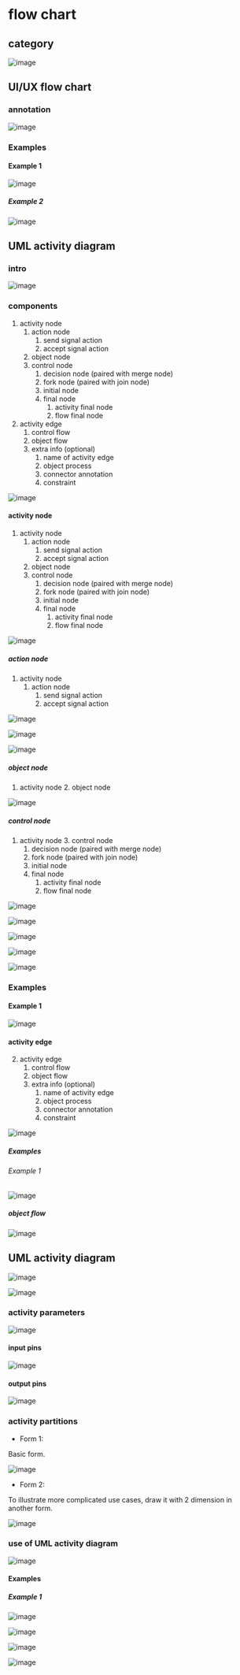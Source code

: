 # flow chart
## category
![image](https://github.com/user-attachments/assets/e828d5ec-b1ca-43db-9099-0a69fd0fa6fb)

## UI/UX flow chart
### annotation
![image](https://github.com/user-attachments/assets/2c52bb70-6e61-4622-9a71-97dffd8b8372)

### Examples
#### Example 1

![image](https://github.com/user-attachments/assets/b3f7545e-38a3-4bd7-9316-c55bd2ef9575)

##### Example 2

![image](https://github.com/user-attachments/assets/df88d757-e188-4831-92c7-fdb8aea306c6)

## UML activity diagram
### intro
![image](https://github.com/user-attachments/assets/2d8972d1-fa87-4f90-8f90-86bdc9b21b24)

### components
1. activity node
   1. action node
      1. send signal action
      2. accept signal action
   2. object node
   3. control node
      1. decision node (paired with merge node)
      2. fork node (paired with join node)
      3. initial node
      4. final node
         1. activity final node
         2. flow final node
2. activity edge
   1. control flow
   2. object flow
   3. extra info (optional)
      1. name of activity edge
      2. object process
      3. connector annotation
      4. constraint

![image](https://github.com/user-attachments/assets/daa4d8b6-1eae-4fd6-8020-bbad60d1b269)

#### activity node
1. activity node
   1. action node
      1. send signal action
      2. accept signal action
   2. object node
   3. control node
      1. decision node (paired with merge node)
      2. fork node (paired with join node)
      3. initial node
      4. final node
         1. activity final node
         2. flow final node

![image](https://github.com/user-attachments/assets/7fd0331d-8025-416f-9dbc-2032b4ad65ec)

##### action node
1. activity node
   1. action node
      1. send signal action
      2. accept signal action

![image](https://github.com/user-attachments/assets/146dbd62-6dd9-488a-b2d8-324856e62368)

![image](https://github.com/user-attachments/assets/4c5ea294-7370-4674-935d-c51e145e2932)

![image](https://github.com/user-attachments/assets/9b2317ff-cbf3-443f-bae1-66326cc03158)

##### object node
1. activity node
   2. object node

![image](https://github.com/user-attachments/assets/ce1b903c-b51d-41cd-a93f-756694f168a4)

##### control node
1. activity node
   3. control node
      1. decision node (paired with merge node)
      2. fork node (paired with join node)
      3. initial node
      4. final node
         1. activity final node
         2. flow final node

![image](https://github.com/user-attachments/assets/5de7c44e-c607-4dc3-a518-1ab6a884fa6e)

![image](https://github.com/user-attachments/assets/f0457c26-2bd6-4347-b5c3-ed1c6128d892)

![image](https://github.com/user-attachments/assets/9e4ad783-2e24-4fbf-ab79-5d230e8e06e4)

![image](https://github.com/user-attachments/assets/f7aafa1a-bdcc-47c6-931f-f4014e7004d2)

![image](https://github.com/user-attachments/assets/de152e7b-ef50-41e2-a12c-f8dc71e6ee36)

### Examples
#### Example 1
![image](https://github.com/user-attachments/assets/65a33fc1-763a-49eb-9606-02ff5e2151a2)

#### activity edge
2. activity edge
   1. control flow
   2. object flow
   3. extra info (optional)
      1. name of activity edge
      2. object process
      3. connector annotation
      4. constraint

![image](https://github.com/user-attachments/assets/afcaf4ff-8bbb-4367-87a5-58cd2f83a490)

##### Examples
###### Example 1
![image](https://github.com/user-attachments/assets/c8d80109-112f-4ee4-b22f-dc96d7891c02)

##### object flow
![image](https://github.com/user-attachments/assets/d8bf5d32-d529-4ad1-a60b-8d5575bb7763)


## UML activity diagram
![image](https://github.com/user-attachments/assets/b5459e71-2124-4d7e-9212-56c9b473a8b1)

![image](https://github.com/user-attachments/assets/e5e1a5a0-fb39-462a-ba86-620ad7075618)

### activity parameters
![image](https://github.com/user-attachments/assets/3c4599ee-8626-49a4-b695-4253bc1b135f)

#### input pins
![image](https://github.com/user-attachments/assets/8a7ecaf9-6bfa-4ba7-970c-d0d36617a8c9)

#### output pins
![image](https://github.com/user-attachments/assets/6b3d55ff-8718-468a-abc4-093ce2aef2b7)

### activity partitions
+ Form 1:

Basic form.

![image](https://github.com/user-attachments/assets/ef66ed9a-258d-4bec-a238-0fb21d3cff2a)

+ Form 2:

To illustrate more complicated use cases, draw it with 2 dimension in another form.

![image](https://github.com/user-attachments/assets/376698a0-181c-4447-9173-a8fcf805011b)

### use of UML activity diagram
![image](https://github.com/user-attachments/assets/1a915c4c-425e-485c-acce-43909f6d7049)

#### Examples
##### Example 1
![image](https://github.com/user-attachments/assets/e2972315-8708-471a-ae62-b07113c2dec6)

![image](https://github.com/user-attachments/assets/6a6e4ad0-1ef0-4bfd-951a-b331654ca484)

![image](https://github.com/user-attachments/assets/728c9c46-75e3-4011-af36-91abbd4e8c68)

![image](https://github.com/user-attachments/assets/245b1df0-700b-45ff-a41f-b1b258be028d)
